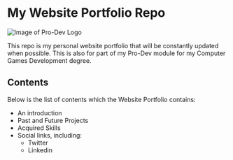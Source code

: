 # My Website Portfolio Repo
![Image of Pro-Dev Logo](https://github.com/ethanboothnewton/ethanboothnewton.github.io/blob/main/images/L4PRODEV.jpg)

This repo is my personal website portfolio that will be constantly updated when possible. This is also for part of my Pro-Dev module for my Computer Games Development degree.

## Contents
Below is the list of contents which the Website Portfolio contains:
* An introduction
* Past and Future Projects
* Acquired Skills
* Social links, including:
  * Twitter
  * Linkedin
